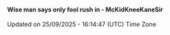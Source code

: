 #### Wise man says only fool rush in - McKidKneeKaneSir
Updated on 25/09/2025 - 16:14:47 (UTC) Time Zone

